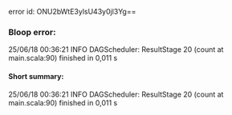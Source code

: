 error id: ONU2bWtE3ylsU43y0jl3Yg==
### Bloop error:

25/06/18 00:36:21 INFO DAGScheduler: ResultStage 20 (count at main.scala:90) finished in 0,011 s
#### Short summary: 

25/06/18 00:36:21 INFO DAGScheduler: ResultStage 20 (count at main.scala:90) finished in 0,011 s